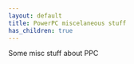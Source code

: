 ```yaml
---
layout: default
title: PowerPC miscelaneous stuff
has_children: true
---
```


Some misc stuff about PPC